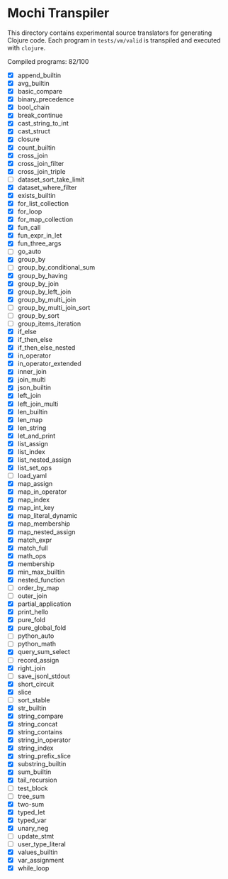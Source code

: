 # Mochi Transpiler

This directory contains experimental source translators for generating Clojure code. Each program in `tests/vm/valid` is transpiled and executed with `clojure`.

Compiled programs: 82/100

- [x] append_builtin
- [x] avg_builtin
- [x] basic_compare
- [x] binary_precedence
- [x] bool_chain
- [x] break_continue
- [x] cast_string_to_int
- [x] cast_struct
- [x] closure
- [x] count_builtin
- [x] cross_join
- [x] cross_join_filter
- [x] cross_join_triple
- [ ] dataset_sort_take_limit
- [x] dataset_where_filter
- [x] exists_builtin
- [x] for_list_collection
- [x] for_loop
- [x] for_map_collection
- [x] fun_call
- [x] fun_expr_in_let
- [x] fun_three_args
- [ ] go_auto
- [x] group_by
- [ ] group_by_conditional_sum
- [x] group_by_having
- [x] group_by_join
- [x] group_by_left_join
- [x] group_by_multi_join
- [ ] group_by_multi_join_sort
- [ ] group_by_sort
- [ ] group_items_iteration
- [x] if_else
- [x] if_then_else
- [x] if_then_else_nested
- [x] in_operator
- [x] in_operator_extended
- [x] inner_join
- [x] join_multi
- [x] json_builtin
- [x] left_join
- [x] left_join_multi
- [x] len_builtin
- [x] len_map
- [x] len_string
- [x] let_and_print
- [x] list_assign
- [x] list_index
- [x] list_nested_assign
- [x] list_set_ops
- [ ] load_yaml
- [x] map_assign
- [x] map_in_operator
- [x] map_index
- [x] map_int_key
- [x] map_literal_dynamic
- [x] map_membership
- [x] map_nested_assign
- [x] match_expr
- [x] match_full
- [x] math_ops
- [x] membership
- [x] min_max_builtin
- [x] nested_function
- [ ] order_by_map
- [ ] outer_join
- [x] partial_application
- [x] print_hello
- [x] pure_fold
- [x] pure_global_fold
- [ ] python_auto
- [ ] python_math
- [x] query_sum_select
- [ ] record_assign
- [x] right_join
- [ ] save_jsonl_stdout
- [x] short_circuit
- [x] slice
- [ ] sort_stable
- [x] str_builtin
- [x] string_compare
- [x] string_concat
- [x] string_contains
- [x] string_in_operator
- [x] string_index
- [x] string_prefix_slice
- [x] substring_builtin
- [x] sum_builtin
- [x] tail_recursion
- [ ] test_block
- [ ] tree_sum
- [x] two-sum
- [x] typed_let
- [x] typed_var
- [x] unary_neg
- [ ] update_stmt
- [ ] user_type_literal
- [x] values_builtin
- [x] var_assignment
- [x] while_loop
